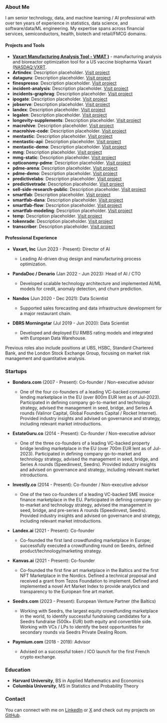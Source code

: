 
### About Me

I am senior technology, data, and machine learning / AI professional with over ten years of experience in statistics, data science, and software/data/ML engineering. My expertise spans across financial services, semiconductors, health, biotech and retail/FMCG domains.

#### Projects and Tools
- **[Vaxart Manufacturing Analysis Tool - VMAT )](https://vmat.predictivelabs.ai)** - manufacturing analysis and bioreactor optimization tool for a US vaccine biopharma Vaxart [(NASDAQ:VXRT](https://www.vaxart.com). 
- **Artindex**: Description placeholder. [Visit project](#)
- **dataguru**: Description placeholder. [Visit project](#)
- **finespresso**: Description placeholder. [Visit project](#)
- **incident-analysis**: Description placeholder. [Visit project](#)
- **incidents-graphrag**: Description placeholder. [Visit project](#)
- **ipogate**: Description placeholder. [Visit project](#)
- **jobserve**: Description placeholder. [Visit project](#)
- **landex**: Description placeholder. [Visit project](#)
- **legalen**: Description placeholder. [Visit project](#)
- **longevity-supplements**: Description placeholder. [Visit project](#)
- **macrohive**: Description placeholder. [Visit project](#)
- **macrohive-code**: Description placeholder. [Visit project](#)
- **mentastic**: Description placeholder. [Visit project](#)
- **mentastic-api**: Description placeholder. [Visit project](#)
- **mentastic-demo**: Description placeholder. [Visit project](#)
- **mmg**: Description placeholder. [Visit project](#)
- **mmg-static**: Description placeholder. [Visit project](#)
- **opticonomy-pdme**: Description placeholder. [Visit project](#)
- **pdme-arena**: Description placeholder. [Visit project](#)
- **pdme-demo**: Description placeholder. [Visit project](#)
- **predictivelabs**: Description placeholder. [Visit project](#)
- **predictivetrade**: Description placeholder. [Visit project](#)
- **sell-side-research-public**: Description placeholder. [Visit project](#)
- **smartfab**: Description placeholder. [Visit project](#)
- **smartfab-dana**: Description placeholder. [Visit project](#)
- **smartfab-flow**: Description placeholder. [Visit project](#)
- **smartfab-modeling**: Description placeholder. [Visit project](#)
- **temp**: Description placeholder. [Visit project](#)
- **tokenrade**: Description placeholder. [Visit project](#)
- **transcriber**: Description placeholder. [Visit project](#)

  
#### Professional Experience

- **Vaxart, Inc** (Jun 2023 - Present): Director of AI 
  - Leading AI-driven drug design and manufacturing process optimization.

- **PandaDoc / Denario** (Jan 2022 - Jun 2023): Head of AI / CTO
  - Developed scalable technology architecture and implemented AI/ML models for credit, anomaly detection, and churn prediction.

- **Nandos** (Jun 2020 - Dec 2021): Data Scientist
  - Supported sales forecasting and data infrastructure development for a major restaurant chain.

- **DBRS Morningstar** (Jul 2019 - Jun 2020): Data Scientist
  - Developed and deployed EU RMBS rating models and integrated with European Data Warehouse.

Previous roles also include positions at UBS, HSBC, Standard Chartered Bank, and the London Stock Exchange Group, focusing on market risk management and quantitative analysis.

### Startups

- **Bondora.com** (2007 - Present): Co-founder / Non-executive advisor
  - One of the four co-founders of a leading VC-backed consumer lending marketplace in the EU (over 800m EUR lent as of Jul-2023). Participated in defining company go-to-market and technology strategy, advised the management in seed, bridge, and Series A rounds (Valinor Capital, Global Founders Capital / Rocket Internet). Provided industry insights and advised on governance and strategy, including relevant market introductions.

- **EstateGuru.co** (2014 - Present): Co-founder / Non-executive advisor
  - One of the three co-founders of a leading VC-backed property bridge lending marketplace in the EU (over 700m EUR lent as of Jul-2023). Participated in defining company go-to-market and technology strategy, advised the management in seed, bridge, and Series A rounds (Speedinvest, Seedrs). Provided industry insights and advised on governance and strategy, including relevant market introductions.

- **Investly.co** (2014 - Present): Co-founder / Non-executive advisor
  - One of the two co-founders of a leading VC-backed SME invoice finance marketplace in the EU. Participated in defining company go-to-market and technology strategy, advised the management in seed, bridge, and pre-series A rounds (Speedinvest, Seedrs). Provided industry insights and advised on governance and strategy, including relevant market introductions.

- **Landex.ai** (2021 - Present): Co-founder
  - Co-founded the first land crowdfunding marketplace in Europe; successfully executed a crowdfunding round on Seedrs, defined product/technology/marketing strategy.

- **Kanvas.ai** (2021 - Present): Co-founder
  - Co-founded the first fine art marketplace in the Baltics and the first NFT Marketplace in the Nordics. Defined a technical proposal and received a grant from Tezos Foundation to implement. Defined and implemented a novel Art Market Index to provide analytics and transparency to the European fine art market.

- **Seedrs.com** (2023 - Present): European Venture Partner (the Baltics)
  - Working with Seedrs, the largest equity crowdfunding marketplace in the world, to identify successful fundraising candidates for a Seedrs fundraise (500k+ EUR) both equity and convertible side. Working with VCs / LPs to identify the best opportunities for secondary rounds via Seedrs Private Dealing Room.

- **Paymium.com** (2018 - 2019): Advisor
  - Advised on a successful token / ICO launch for the first French crypto exchange.


### Education

- **Harvard University**, BS in Applied Mathematics and Economics
- **Columbia University**, MS in Statistics and Probability Theory

### Contact

You can connect with me on [LinkedIn](https://www.linkedin.com/in/juliankaljuvee/) or [X](https://x.com/jkaljuvee) and check out my projects on [GitHub](https://github.com/kaljuvee).
